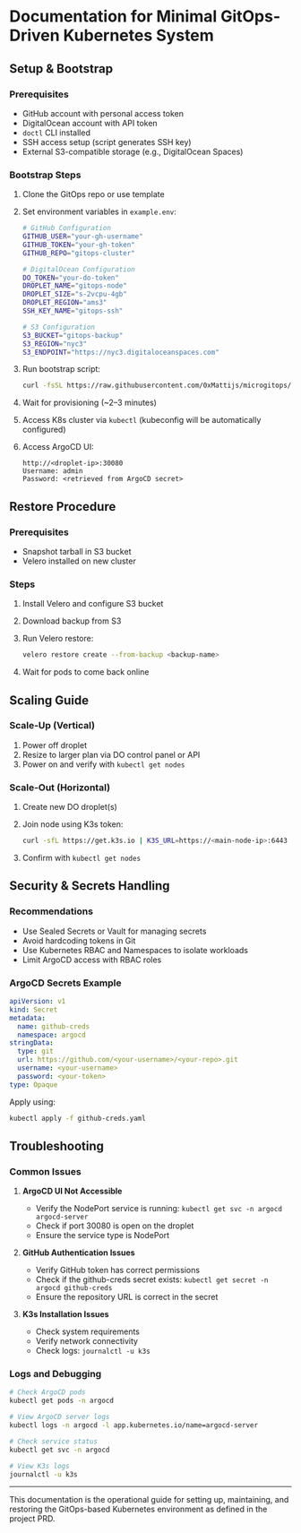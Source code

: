 # Documentation for Minimal GitOps-Driven Kubernetes System

## Setup & Bootstrap

### Prerequisites

* GitHub account with personal access token
* DigitalOcean account with API token
* `doctl` CLI installed
* SSH access setup (script generates SSH key)
* External S3-compatible storage (e.g., DigitalOcean Spaces)

### Bootstrap Steps

1. Clone the GitOps repo or use template
2. Set environment variables in `example.env`:

   ```bash
   # GitHub Configuration
   GITHUB_USER="your-gh-username"
   GITHUB_TOKEN="your-gh-token"
   GITHUB_REPO="gitops-cluster"

   # DigitalOcean Configuration
   DO_TOKEN="your-do-token"
   DROPLET_NAME="gitops-node"
   DROPLET_SIZE="s-2vcpu-4gb"
   DROPLET_REGION="ams3"
   SSH_KEY_NAME="gitops-ssh"

   # S3 Configuration
   S3_BUCKET="gitops-backup"
   S3_REGION="nyc3"
   S3_ENDPOINT="https://nyc3.digitaloceanspaces.com"
   ```
3. Run bootstrap script:

   ```bash
   curl -fsSL https://raw.githubusercontent.com/0xMattijs/microgitops/main/bootstrap.sh | bash
   ```
4. Wait for provisioning (~2–3 minutes)
5. Access K8s cluster via `kubectl` (kubeconfig will be automatically configured)
6. Access ArgoCD UI:

   ```
   http://<droplet-ip>:30080
   Username: admin
   Password: <retrieved from ArgoCD secret>
   ```

## Restore Procedure

### Prerequisites

* Snapshot tarball in S3 bucket
* Velero installed on new cluster

### Steps

1. Install Velero and configure S3 bucket
2. Download backup from S3
3. Run Velero restore:

   ```bash
   velero restore create --from-backup <backup-name>
   ```
4. Wait for pods to come back online

## Scaling Guide

### Scale-Up (Vertical)

1. Power off droplet
2. Resize to larger plan via DO control panel or API
3. Power on and verify with `kubectl get nodes`

### Scale-Out (Horizontal)

1. Create new DO droplet(s)
2. Join node using K3s token:

   ```bash
   curl -sfL https://get.k3s.io | K3S_URL=https://<main-node-ip>:6443 K3S_TOKEN=<token> sh -
   ```
3. Confirm with `kubectl get nodes`

## Security & Secrets Handling

### Recommendations

* Use Sealed Secrets or Vault for managing secrets
* Avoid hardcoding tokens in Git
* Use Kubernetes RBAC and Namespaces to isolate workloads
* Limit ArgoCD access with RBAC roles

### ArgoCD Secrets Example

```yaml
apiVersion: v1
kind: Secret
metadata:
  name: github-creds
  namespace: argocd
stringData:
  type: git
  url: https://github.com/<your-username>/<your-repo>.git
  username: <your-username>
  password: <your-token>
type: Opaque
```

Apply using:

```bash
kubectl apply -f github-creds.yaml
```

## Troubleshooting

### Common Issues

1. **ArgoCD UI Not Accessible**
   - Verify the NodePort service is running: `kubectl get svc -n argocd argocd-server`
   - Check if port 30080 is open on the droplet
   - Ensure the service type is NodePort

2. **GitHub Authentication Issues**
   - Verify GitHub token has correct permissions
   - Check if the github-creds secret exists: `kubectl get secret -n argocd github-creds`
   - Ensure the repository URL is correct in the secret

3. **K3s Installation Issues**
   - Check system requirements
   - Verify network connectivity
   - Check logs: `journalctl -u k3s`

### Logs and Debugging

```bash
# Check ArgoCD pods
kubectl get pods -n argocd

# View ArgoCD server logs
kubectl logs -n argocd -l app.kubernetes.io/name=argocd-server

# Check service status
kubectl get svc -n argocd

# View K3s logs
journalctl -u k3s
```

---

This documentation is the operational guide for setting up, maintaining, and restoring the GitOps-based Kubernetes environment as defined in the project PRD.
